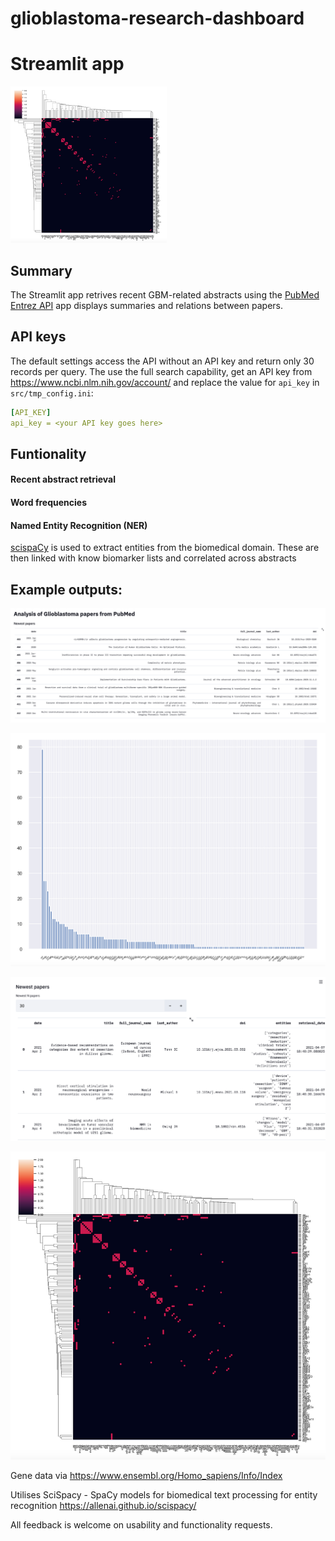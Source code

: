 # glioblastoma-research-dashboard


# Streamlit app

<img src="/figures/clustermap.png" width="250" height="250">

## Summary

The Streamlit app retrives recent GBM-related abstracts using the [PubMed Entrez API](https://www.ncbi.nlm.nih.gov/home/develop/api/) app displays summaries and relations between papers.

## API keys

The default settings access the API without an API key and return only 30 records per query.
The use the full search capability, get an API key from https://www.ncbi.nlm.nih.gov/account/ and replace the value for `api_key` in `src/tmp_config.ini`:

```yaml
[API_KEY]
api_key = <your API key goes here>
```
## Funtionality
#### Recent abstract retrieval
#### Word frequencies
#### Named Entity Recognition (NER)
[scispaCy](https://allenai.github.io/scispacy/) is used to extract entities from the biomedical domain. These are then linked with know biomarker lists and correlated across abstracts

## Example outputs:

![Papers](/figures/new_papers.png)

![Barplot](/figures/barplot.png)

![Papers2](/figures/streamlit11.png)

![Heatmap](/figures/clustermap.png)

Gene data via https://www.ensembl.org/Homo_sapiens/Info/Index

Utilises SciSpacy - SpaCy models for biomedical text processing for entity recognition https://allenai.github.io/scispacy/

All feedback is welcome on usability and functionality requests.